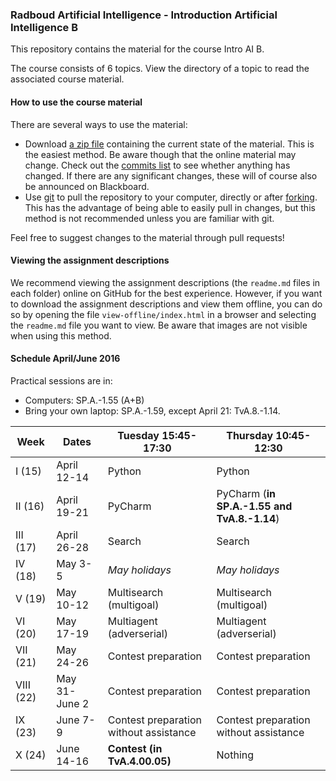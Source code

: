 ### Radboud Artificial Intelligence - Introduction Artificial Intelligence B

This repository contains the material for the course Intro AI B.

The course consists of 6 topics. View the directory of a topic to read the associated course material.

#### How to use the course material

There are several ways to use the material:

- Download [a zip file](https://github.com/MareinK/ru-ai-pacman/archive/master.zip) containing the current state of the material. This is the easiest method. Be aware though that the online material may change. Check out the [commits list](https://github.com/MareinK/ru-ai-pacman/commits/master) to see whether anything has changed. If there are any significant changes, these will of course also be announced on Blackboard.
- Use [git](https://git-scm.com/) to pull the repository to your computer, directly or after [forking](https://help.github.com/articles/fork-a-repo/). This has the advantage of being able to easily pull in changes, but this method is not recommended unless you are familiar with git.

Feel free to suggest changes to the material through pull requests!

#### Viewing the assignment descriptions

We recommend viewing the assignment descriptions (the ```readme.md``` files in each folder) online on GitHub for the best experience. However, if you want to download the assignment descriptions and view them offline, you can do so by opening the file ```view-offline/index.html``` in a browser and selecting the ```readme.md``` file you want to view. Be aware that images are not visible when using this method.

#### Schedule April/June 2016

Practical sessions are in:

- Computers: SP.A.-1.55 (A+B)
- Bring your own laptop: SP.A.-1.59, except April 21: TvA.8.-1.14.

| Week      | Dates         | Tuesday 15:45-17:30                    | Thursday 10:45-12:30                        |
| --------- | ------------- | -------------------------------------- | ------------------------------------------- |
| I (15)    | April 12-14   | Python                                 | Python                                      |
| II (16)   | April 19-21   | PyCharm                                | PyCharm (**in SP.A.-1.55 and TvA.8.-1.14**) |
| III (17)  | April 26-28   | Search                                 | Search                                      |
| IV (18)   | May 3-5       | *May holidays*                         | *May holidays*                              |
| V (19)    | May 10-12     | Multisearch (multigoal)                | Multisearch (multigoal)                     |
| VI (20)   | May 17-19     | Multiagent (adverserial)               | Multiagent (adverserial)                    |
| VII (21)  | May 24-26     | Contest preparation                    | Contest preparation                         |
| VIII (22) | May 31-June 2 | Contest preparation                    | Contest preparation                         |
| IX (23)   | June 7-9      | Contest preparation without assistance | Contest preparation without assistance      |
| X (24)    | June 14-16    | **Contest (in TvA.4.00.05)**           | Nothing                                     |
